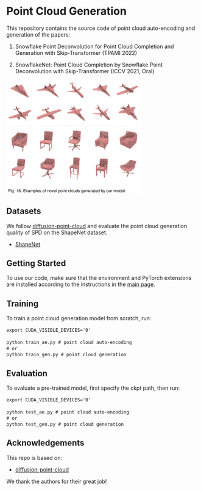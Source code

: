 # Point Cloud Generation

This repository contains the source code of point cloud auto-encoding and generation of the papers:

1. Snowflake Point Deconvolution for Point Cloud Completion and Generation with Skip-Transformer (TPAMI 2022)

2. SnowflakeNet: Point Cloud Completion by Snowflake Point Deconvolution with Skip-Transformer (ICCV 2021, Oral)

[<img src="../pics/generation.png" width="70%" alt="Intro pic" />](../pics/generation.png)


## Datasets

We follow [diffusion-point-cloud](https://github.com/luost26/diffusion-point-cloud) and evaluate the point cloud generation quality of SPD on the ShapeNet dataset.

- [ShapeNet](https://drive.google.com/drive/folders/1SRJdYDkVDU9Li5oNFVPOutJzbrW7KQ-b)


## Getting Started

To use our code, make sure that the environment and PyTorch extensions are installed according to the instructions in the [main page](https://raw.githubusercontent.com/AllenXiangX/SnowflakeNet).


## Training

To train a point cloud generation model from scratch, run:

```
export CUDA_VISIBLE_DEVICES='0'

python train_ae.py # point cloud auto-encoding
# or 
python train_gen.py # point cloud generation
```


## Evaluation

To evaluate a pre-trained model, first specify the ckpt path, then run:

```
export CUDA_VISIBLE_DEVICES='0'

python test_ae.py # point cloud auto-encoding
# or 
python test_gen.py # point cloud generation
```

## Acknowledgements


This repo is based on: 
- [diffusion-point-cloud](https://github.com/luost26/diffusion-point-cloud)

We thank the authors for their great job!